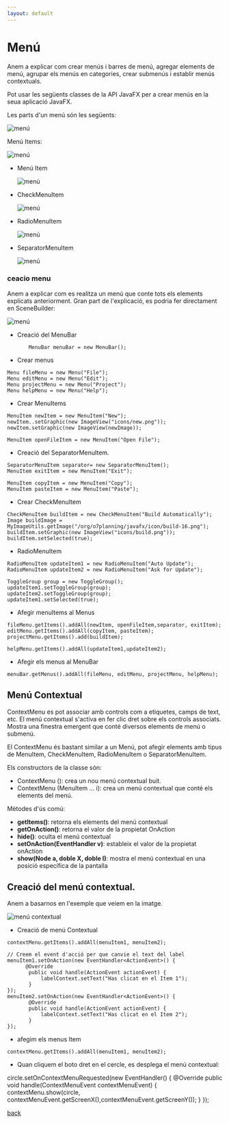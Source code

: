 ```yaml
---
layout: default
---
```



# Menú

Anem a explicar com crear menús i barres de menú, agregar elements de menú, agrupar els menús en categories, crear submenús i establir menús contextuals.

Pot usar les següents classes de la API JavaFX per a crear menús en la seua aplicació JavaFX.

Les parts d'un menú són les següents:

![menú](./images/menu1.png)

Menú Items:

![menú](./images/menu2.png)

- Menú Item

    ![menú](./images/menu3.png)

- CheckMenuItem

    ![menú](./images/menu4.png)

- RadioMenuItem

    ![menú](./images/menu5.png)

- SeparatorMenuItem

    ![menú](./images/menu6.png)


### ceacio menu

Anem a explicar com es realitza un menú que conte tots els elements explicats anteriorment. Gran part de l'explicació, es podria fer directament en SceneBuilder:

![menú](./images/menu7.gif) 

- Creació del MenuBar

 ~~~
        MenuBar menuBar = new MenuBar();
 ~~~
 
- Crear menus
~~~
Menu fileMenu = new Menu("File");
Menu editMenu = new Menu("Edit");
Menu projectMenu = new Menu("Project");
Menu helpMenu = new Menu("Help");
~~~

- Crear MenuItems

~~~
MenuItem newItem = new MenuItem("New");
newItem..setGraphic(new ImageView("icons/new.png"));
newItem.setGraphic(new ImageView(newImage));
 
MenuItem openFileItem = new MenuItem("Open File");
~~~

- Creació del SeparatorMenuItem.

~~~
SeparatorMenuItem separator= new SeparatorMenuItem();
MenuItem exitItem = new MenuItem("Exit");
 
MenuItem copyItem = new MenuItem("Copy");
MenuItem pasteItem = new MenuItem("Paste");
~~~
        
- Crear CheckMenuItem
        
~~~
CheckMenuItem buildItem = new CheckMenuItem("Build Automatically");
Image buildImage = MyImageUtils.getImage("/org/o7planning/javafx/icon/build-16.png");
buildItem.setGraphic(new ImageView("icons/build.png"));
buildItem.setSelected(true);
~~~
 
- RadioMenuItem
~~~
RadioMenuItem updateItem1 = new RadioMenuItem("Auto Update");
RadioMenuItem updateItem2 = new RadioMenuItem("Ask for Update");
        
ToggleGroup group = new ToggleGroup();
updateItem1.setToggleGroup(group);
updateItem2.setToggleGroup(group);
updateItem1.setSelected(true);
~~~ 
        
        
- Afegir menuItems al Menus
~~~
fileMenu.getItems().addAll(newItem, openFileItem,separator, exitItem);
editMenu.getItems().addAll(copyItem, pasteItem);
projectMenu.getItems().add(buildItem);

helpMenu.getItems().addAll(updateItem1,updateItem2);
~~~
 
- Afegir els menus al MenuBar
~~~
menuBar.getMenus().addAll(fileMenu, editMenu, projectMenu, helpMenu);
~~~

## Menú Contextual

ContextMenu es pot associar amb controls com a etiquetes, camps de text, etc. El menú contextual s'activa en fer clic dret sobre els controls associats. Mostra una finestra emergent que conté diversos elements de menú o submenú.

El ContextMenu és bastant similar a un Menú, pot afegir elements amb tipus de MenuItem, CheckMenuItem, RadioMenuItem o SeparatorMenuItem.

Els constructors de la classe són:

- ContextMenu (): crea un nou menú contextual buit.
- ContextMenu (MenuItem ... i): crea un menú contextual que conté els elements del menú.

Mètodes d'ús comú:
- **getItems()**: retorna els elements del menú contextual
- **getOnAction()**: retorna el valor de la propietat OnAction
- **hide()**: oculta el menú contextual
- **setOnAction(EventHandler v)**: estableix el valor de la propietat onAction
- **show(Node a, doble X, doble I)**: mostra el menú contextual en una posició específica de la pantalla


## Creació del menú contextual.

Anem a basarnos en l'exemple que veiem en la imatge. 

![menú contextual](./images/contextmenu1.gif) 

- Creació de menú Contextual

~~~
contextMenu.getItems().addAll(menuItem1, menuItem2);

// Creem el event d'acció per que canvie el text del label
menuItem1.setOnAction(new EventHandler<ActionEvent>() {
      @Override
       public void handle(ActionEvent actionEvent) {
           labelContext.setText("Has clicat en el Item 1");
       }
});
menuItem2.setOnAction(new EventHandler<ActionEvent>() {
       @Override
       public void handle(ActionEvent actionEvent) {
           labelContext.setText("Has clicat en el Item 2");
       }
});
~~~


- afegim els menus Item 

~~~
contextMenu.getItems().addAll(menuItem1, menuItem2);
~~~

- Quan cliquem el boto dret en el cercle, es desplega el menú contextual:

circle.setOnContextMenuRequested(new EventHandler<ContextMenuEvent>() {
            @Override
            public void handle(ContextMenuEvent contextMenuEvent) {
                contextMenu.show(circle, contextMenuEvent.getScreenX(),contextMenuEvent.getScreenY());
            }
        });


[back](../../javafx.html)

